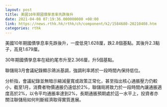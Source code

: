 ```yaml
---
layout: post
title: 美國10年期國債孳息率先跌後升
date: 2021-04-08 07:19:36.000000000 +08:00
link: https://news.rthk.hk/rthk/ch/component/k2/1584680-20210408.htm
categories: rthk
---
```


美國10年期國債孳息率先跌後升，一度低見1.628厘，跌2.8個基點。其後升2.3點子，高見1.679厘。

30年期國債孳息率在紐約尾市升至2.366厘，升5個基點。

聯儲局3月會議紀錄顯示鴿派基調，強調利率將於一段時間內保持低位。

分析指，會議紀錄並無暗示縮減量寬或政策正常化，甚至指出核心通脹壓力仍較小，截至1月，消費者物價通脹仍遠低於2%，聯儲局將致力於一段時間內讓通脹適度高於2%，以令平均通脹率達到2%，長期通脹預期處於這一水平上，投資者亦關注聯儲局如何判斷經濟取得實質進展。

